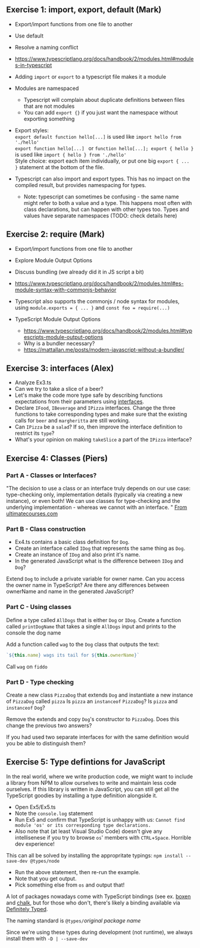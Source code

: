 ## Exercise 1: import, export, default (Mark)

- Export/import functions from one file to another
- Use default
- Resolve a naming conflict  

- https://www.typescriptlang.org/docs/handbook/2/modules.html#modules-in-typescript
- Adding `import` or `export` to a typescript file makes it a module
- Modules are namespaced
  - Typescript will complain about duplicate definitions between files that are not modules
  - You can add `export {}` if you just want the namespace without exporting something
- Export styles:  
  `export default function hello[...]` is used like `import hello from './hello'`  
  `export function hello[...] ` or `function hello[...]; export { hello }` is used like `import { hello } from './hello'`  
  Style choice: export each item individually, or put one big `export { ... }` statement at the bottom of the file.
- Typescript can also import and export types. This has no impact on the compiled result, but provides namespacing for types.
  - Note: typescript can sometimes be confusing - the same name might refer to both a value and a type. This happens most often with class declarations, but can happen with other types too. Types and values have separate namespaces (TODO: check details here)

## Exercise 2: require (Mark)

- Export/import functions from one file to another
- Explore Module Output Options
- Discuss bundling (we already did it in JS script a bit)
    
- https://www.typescriptlang.org/docs/handbook/2/modules.html#es-module-syntax-with-commonjs-behavior
- Typescript also supports the commonjs / node syntax for modules, using `module.exports = { ... }` and `const foo = require(...)`
- TypeScript Module Output Options
  - https://www.typescriptlang.org/docs/handbook/2/modules.html#typescripts-module-output-options
  - Why is a bundler necessary?
  - https://mattallan.me/posts/modern-javascript-without-a-bundler/

## Exercise 3: interfaces (Alex)

- Analyze Ex3.ts
- Can we try to take a slice of a beer?
- Let's make the code more type safe by describing functions expectations from their parameters using [interfaces](https://www.typescriptlang.org/docs/handbook/2/everyday-types.html#interfaces).
- Declare `IFood`, `IBeverage` and `IPizza` interfaces. Change the three functions to take corresponding types and make sure that the existing calls for `beer` and `margheritta` are still working.
- Can `IPizza` be a `salad`? If so, then improve the interface definition to restrict its `type`? 
- What's your opinion on making `takeSlice` a part of the `IPizza` interface?

## Exercise 4: Classes (Piers)

### Part A - Classes or Interfaces?

"The decision to use a class or an interface truly depends on our use case: type-checking only, implementation details (typically via creating a new instance), or even both! We can use classes for type-checking and the underlying implementation - whereas we cannot with an interface. "
[From ultimatecourses.com](https://ultimatecourses.com/blog/classes-vs-interfaces-in-typescript#:~:text=A%20class%20is%20a%20blueprint,implementation%20nor%20initialisation%20for%20them.)

### Part B - Class construction

- Ex4.ts contains a basic class definition for `Dog`.
- Create an interface called `IDog` that represents the same thing as `Dog`.
- Create an instance of `IDog` and also print it's name.
- In the generated JavaScript what is the difference between `IDog` and `Dog`?

Extend `Dog` to include a private variable for owner name.
Can you access the owner name in TypeScript?
Are there any differences between ownerName and name in the generated JavaScript?

### Part C - Using classes

Define a type called `AllDogs` that is either `Dog` or `IDog`.
Create a function called `printDogName` that takes a single `AllDogs` input and prints to the console the dog name

Add a function called `wag` to the `Dog` class that outputs the text:
```js
`${this.name} wags its tail for ${this.ownerName}`
```
Call `wag` on `fiddo`

### Part D - Type checking

Create a new class `PizzaDog` that extends `Dog` and instantiate a new instance of `PizzaDog` called `pizza`
Is `pizza` an `instanceof` `PizzaDog`?
Is `pizza` and `instanceof` `Dog`?

Remove the extends and copy `Dog`'s constructor to `PizzaDog`.
Does this change the previous two answers?

If you had used two separate interfaces for with the same definition would you be able to distinguish them?

## Exercise 5: Type defintions for JavaScript

In the real world, where we write production code, we might want to include a library from NPM to allow ourselves to write and maintain less code ourselves. If this library is written in JavaScript, you can still get all the TypeScript goodies by installing a type definition alongside it.

- Open Ex5/Ex5.ts
- Note the `console.log` statement
- Run Ex5 and confirm that TypeScript is unhappy with us: `Cannot find module 'os' or its corresponding type declarations.`
- Also note that (at least Visual Studio Code) doesn't give any intellisenese if you try to browse `os`' members with `CTRL`+`Space`. Horrible dev experience!

This can all be solved by installing the appropritate typings: `npm install --save-dev @types/node`

- Run the above statement, then re-run the example.
- Note that you get output.
- Pick something else from `os` and output that!

A lot of packages nowadays come with TypeScript bindings (see ex. [boxen](https://www.npmjs.com/package/boxen) and [chalk](https://www.npmjs.com/package/chalk), but for those who don't, there's likely a binding available via [Definitely Typed](https://github.com/DefinitelyTyped/DefinitelyTyped).

The naming standard is `@types/`_original package name_

Since we're using these types during development (not runtime), we always install them with `-D | --save-dev`
